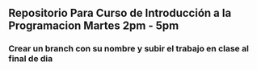 ## Repositorio Para Curso de Introducción a la Programacion Martes 2pm - 5pm

### Crear un branch con su nombre y subir el trabajo en clase al final de dia 
